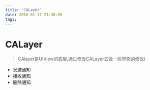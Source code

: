 ```yaml
---
title: 'CALayer'
date: 2016-01-17 21:38:50
tags:
---
```

# CALayer
>CAlayer是UIView的底层,通过修改CALayer去做一些界面的修改i

 - 发送通知
 - 接收通知
 - 删除通知
